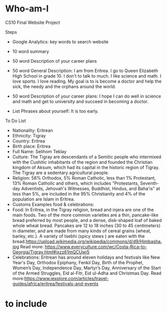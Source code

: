# Who-am-I
CS10 Final Website Project

Steps
 - Google Analytics: key words to search website
 - 10 word summary
 - 50 word Description of your career plans

- 50 word General Description: I am from Eritrea. I go to Queen Elizabeth High School in grade 10. I don't to talk to much. I like science and math. I love sports. I love reading. My goal is to is become a doctor and help the sick, the needy and the orphans around the world.

- 50 word Description of your career plans: I hope I can do well in science and math and get to university and succeed in becoming a doctor.

- List Phrases about yourself: It is too early.

To Do List
- Nationality: Eritrean
- Ethnicity: Tigray
- Country: Eritrea
- Birth place: Eritrea
- Full Name: Selihom Teklay
- Culture: The Tigray are descendants of a Semitic people who intermixed with the Cushitic inhabitants of the region and founded the Christian kingdom of Aksum, which had its capital in the historic region of Tigray. The Tigray are a sedentary agricultural people.
- Religion:  58% Orthodox, 5% Roman Catholic, less than 1% Protestant, 13% Roman Catholic and others, which includes "Protestants, Seventh-day Adventists, Jehovah's Witnesses, Buddhist, Hindus, and Baha'is" at less than 5%, are included in the 95% Christianity and  4%  of the population are Islam in Eritrea.
-  Customs Examples food & celebrations:
  - Food: In Eritrea, in the Tigray religion, bread and injera are one of the main foods. Two of the more common varieties are a thin, pancake-like bread preferred by most people, and a dense, disk-shaped loaf of baked whole wheat bread. Pancakes are 12 to 18 inches (30 to 45 centimeters) in diameter, and are made from many kinds of cereal grains (wheat, barley, etc.). A variety of tsebhi (spicy stews ) are eaten with the bread.https://upload.wikimedia.org/wikipedia/commons/d/d9/Himbasha.jpg
Read more: https://www.everyculture.com/wc/Costa-Rica-to-Georgia/Tigray.html#ixzz61mQCUwi5
 - Celebrations: Eritrean has around eleven holidays and festivals like New Year's Day, Orthodox Epiphany, Fenkil Day, Birth of the Prophet, Women’s Day, Independence Day, Martyr’s Day, Anniversary of the Start of the Armed Struggles, Eid al-Fitr, Eid ul-Adha and Christmas Day.
Read more:https://www.iexplore.com/articles/travel-guides/africa/eritrea/festivals-and-events

# to include
